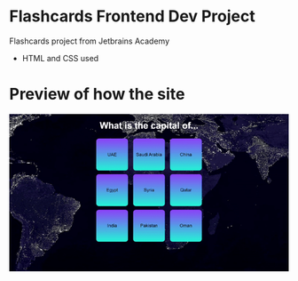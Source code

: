 # Flashcards Frontend Dev Project
 Flashcards project from Jetbrains Academy

- HTML and CSS used

# Preview of how the site

![Preview of the site Gif](https://github.com/AdamJeddy/Flashcards-Frontend-Dev-Project/blob/main/Preview.gif "Website interaction")
